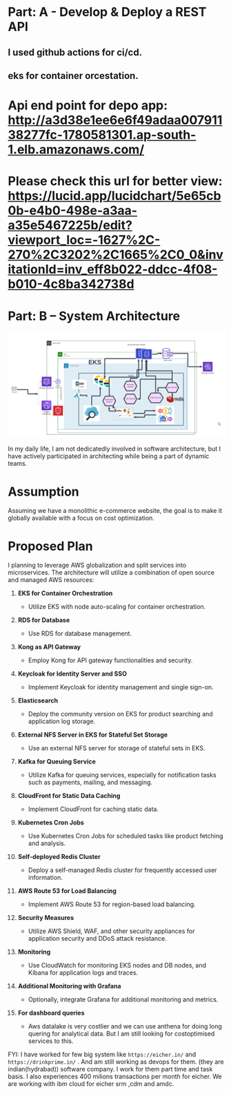 # Part: A - Develop & Deploy a REST API

## I used github actions for ci/cd.

## eks for container orcestation.

# Api end point for depo app: http://a3d38e1ee6e6f49adaa00791138277fc-1780581301.ap-south-1.elb.amazonaws.com/

# Please check this url for better view: https://lucid.app/lucidchart/5e65cb0b-e4b0-498e-a3aa-a35e5467225b/edit?viewport_loc=-1627%2C-270%2C3202%2C1665%2C0_0&invitationId=inv_eff8b022-ddcc-4f08-b010-4c8ba342738d

# Part: B – System Architecture

![](./ecommerce-architechture.png)

In my daily life, I am not dedicatedly involved in software architecture, but I have actively participated in architecting while being a part of dynamic teams.

# Assumption

Assuming we have a monolithic e-commerce website, the goal is to make it globally available with a focus on cost optimization.

# Proposed Plan

I planning to leverage AWS globalization and split services into microservices. The architecture will utilize a combination of open source and managed AWS resources:

1. **EKS for Container Orchestration**

   - Utilize EKS with node auto-scaling for container orchestration.

2. **RDS for Database**

   - Use RDS for database management.

3. **Kong as API Gateway**

   - Employ Kong for API gateway functionalities and security.

4. **Keycloak for Identity Server and SSO**

   - Implement Keycloak for identity management and single sign-on.

5. **Elasticsearch**

   - Deploy the community version on EKS for product searching and application log storage.

6. **External NFS Server in EKS for Stateful Set Storage**

   - Use an external NFS server for storage of stateful sets in EKS.

7. **Kafka for Queuing Service**

   - Utilize Kafka for queuing services, especially for notification tasks such as payments, mailing, and messaging.

8. **CloudFront for Static Data Caching**

   - Implement CloudFront for caching static data.

9. **Kubernetes Cron Jobs**

   - Use Kubernetes Cron Jobs for scheduled tasks like product fetching and analysis.

10. **Self-deployed Redis Cluster**

    - Deploy a self-managed Redis cluster for frequently accessed user information.

11. **AWS Route 53 for Load Balancing**

    - Implement AWS Route 53 for region-based load balancing.

12. **Security Measures**

    - Utilize AWS Shield, WAF, and other security appliances for application security and DDoS attack resistance.

13. **Monitoring**

    - Use CloudWatch for monitoring EKS nodes and DB nodes, and Kibana for application logs and traces.

14. **Additional Monitoring with Grafana**

    - Optionally, integrate Grafana for additional monitoring and metrics.

15. **For dashboard queries**
    - Aws datalake is very costlier and we can use anthena for doing long quering for analytical data. But I am still looking for costoptimised services to this.

FYI: I have worked for few big system like `https://eicher.in/` and `https://drinkprime.in/` . And am still working as devops for them. (they are indian(hydrabad)) software company. I work for them part time and task basis. I also experiences 400 milions transactions per month for eicher. We are working with ibm cloud for eicher srm ,cdm and amdc.
